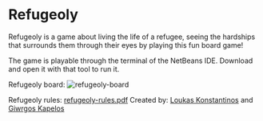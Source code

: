 # Refugeoly

Refugeoly is a game about living the life of a refugee, seeing the hardships that surrounds them through their eyes by playing this fun board game!

The game is playable through the terminal of the NetBeans IDE. Download and open it with that tool to run it.

Refugeoly board:
![refugeoly-board](https://user-images.githubusercontent.com/105225491/168861910-83aa9f14-4309-4150-870b-85b91ff5df7b.png)

Refugeoly rules:
[refugeoly-rules.pdf](https://github.com/kostasloukasit/Refugeoly/files/8710024/refugeoly-rules.pdf)
Created by: [Loukas Konstantinos](https://github.com/KostasLoukas) and [Giwrgos Kapelos](https://github.com/GiwrgosKapelos)
